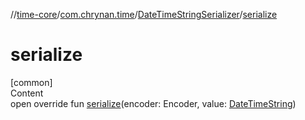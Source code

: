 //[time-core](../../../index.md)/[com.chrynan.time](../index.md)/[DateTimeStringSerializer](index.md)/[serialize](serialize.md)



# serialize  
[common]  
Content  
open override fun [serialize](serialize.md)(encoder: Encoder, value: [DateTimeString](../-date-time-string/index.md))  



